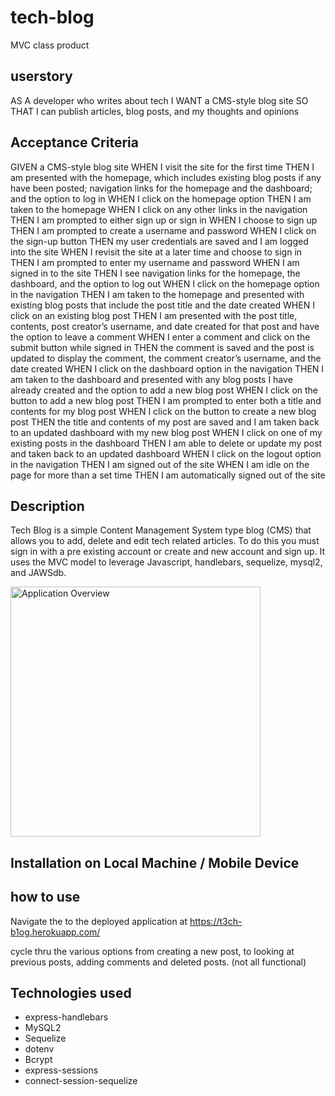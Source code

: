 # tech-blog
MVC class product 
## userstory 
AS A developer who writes about tech
I WANT a CMS-style blog site
SO THAT I can publish articles, blog posts, and my thoughts and opinions

## Acceptance Criteria 
GIVEN a CMS-style blog site
WHEN I visit the site for the first time
THEN I am presented with the homepage, which includes existing blog posts if any have been posted; navigation links for the homepage and the dashboard; and the option to log in
WHEN I click on the homepage option
THEN I am taken to the homepage
WHEN I click on any other links in the navigation
THEN I am prompted to either sign up or sign in
WHEN I choose to sign up
THEN I am prompted to create a username and password
WHEN I click on the sign-up button
THEN my user credentials are saved and I am logged into the site
WHEN I revisit the site at a later time and choose to sign in
THEN I am prompted to enter my username and password
WHEN I am signed in to the site
THEN I see navigation links for the homepage, the dashboard, and the option to log out
WHEN I click on the homepage option in the navigation
THEN I am taken to the homepage and presented with existing blog posts that include the post title and the date created
WHEN I click on an existing blog post
THEN I am presented with the post title, contents, post creator’s username, and date created for that post and have the option to leave a comment
WHEN I enter a comment and click on the submit button while signed in
THEN the comment is saved and the post is updated to display the comment, the comment creator’s username, and the date created
WHEN I click on the dashboard option in the navigation
THEN I am taken to the dashboard and presented with any blog posts I have already created and the option to add a new blog post
WHEN I click on the button to add a new blog post
THEN I am prompted to enter both a title and contents for my blog post
WHEN I click on the button to create a new blog post
THEN the title and contents of my post are saved and I am taken back to an updated dashboard with my new blog post
WHEN I click on one of my existing posts in the dashboard
THEN I am able to delete or update my post and taken back to an updated dashboard
WHEN I click on the logout option in the navigation
THEN I am signed out of the site
WHEN I am idle on the page for more than a set time
THEN I am automatically signed out of the site 

## Description 
Tech Blog is a simple Content Management System type blog (CMS) that allows you to add, delete and edit tech related articles. To do this you must sign in with a pre existing account or create and new 
account and sign up. It uses the MVC model to leverage Javascript, handlebars, sequelize, mysql2, and JAWSdb. 

<img src="" alt="Application Overview" width="400"/>

## Installation on Local Machine / Mobile Device 

## how to use 

Navigate the to the deployed application at https://t3ch-b1og.herokuapp.com/

cycle thru the various options from creating a new post, to looking at previous posts, 
adding comments and deleted posts. (not all functional)



## Technologies used 
* express-handlebars 
* MySQL2 
* Sequelize 
* dotenv
* Bcrypt
* express-sessions 
* connect-session-sequelize 
